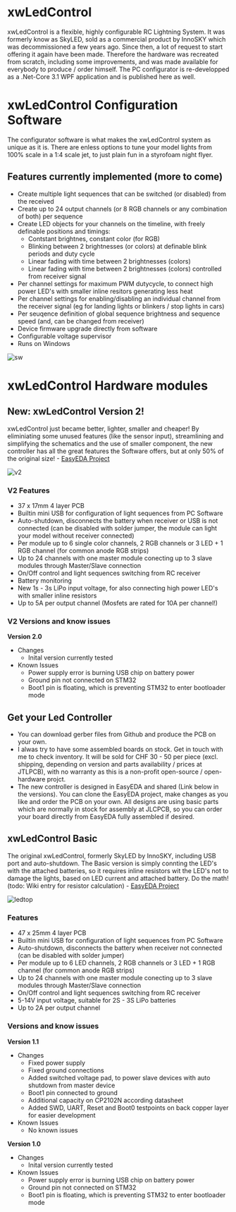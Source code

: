 # xwLedControl
xwLedControl is a flexible, highly configurable RC Lightning System. It was formerly know as SkyLED, sold as a commercial product by InnoSKY which was decommissioned a few years ago. Since then, a lot of request to start offering it again have been made. Therefore the  hardware was recreated from scratch, including some improvements, and was made available for everybody to produce / order himself. The PC configurator is re-developped as a .Net-Core 3.1 WPF application and is published here as well.

# xwLedControl Configuration Software
The configurator software is what makes the xwLedControl system as unique as it is. There are enless options to tune your model lights from 100% scale in a 1:4 scale jet, to just plain fun in a styrofoam night flyer. 

## Features currently implemented (more to come)
- Create multiple light sequences that can be switched (or disabled) from the received
- Create up to 24 output channels (or 8 RGB channels or any combination of both) per sequence
- Create LED objects for your channels on the timeline, with freely definable positions and timings: 
  - Contstant brightnes, constant color (for RGB)
  - Blinking between 2 brightnesses (or colors) at definable blink periods and duty cycle
  - Linear fading with time between 2 brightnesses (colors)
  - Linear fading with time between 2 brightnesses (colors) controlled from receiver signal
- Per channel settings for maximum PWM dutycycle, to connect high power LED's with smaller inline resitors generating less heat
- Per channel settings for enabling/disabling an individual channel from the receiver signal (eg for landing lights or blinkers / stop lights in cars)
- Per seuqence definition of global sequence brightness and sequence speed (and, can be changed from receiver)
- Device firmware upgrade directly from software
- Configurable voltage supervisor
- Runs on Windows

![sw](https://user-images.githubusercontent.com/10495848/156213956-9c1ddf1d-4f4d-4aa3-959d-0a0e71751fce.PNG)


# xwLedControl Hardware modules
## New: xwLedControl  Version 2!
xwLedControl just became better, lighter, smaller and cheaper! By eliminiating some unused features (like the sensor input), streamlining and simplifying the schematics and the use of smaller component, the new controller has all the great features the Software offers, but at only 50% of the original size! - [EasyEDA Project](https://oshwlab.com/luethich80/xwlightcontrol)

![v2](https://user-images.githubusercontent.com/10495848/156210805-ca65eced-25a5-41af-9e9d-e228244335f5.PNG)

### V2 Features
- 37 x 17mm 4 layer PCB
- Builtin mini USB for configuration of light sequences from PC Software
- Auto-shutdown, disconnects the battery when receiver or USB is not connected (can be disabled with solder jumper, the module can light your model without receiver connected)
- Per module up to 6 single color channels, 2 RGB channels or 3 LED + 1 RGB channel (for common anode RGB strips)
- Up to 24 channels with one master module conecting up to 3 slave modules through Master/Slave connection
- On/Off control and light sequences switching from RC receiver
- Battery monitoring
- New 1s - 3s LiPo input voltage, for also connecting high power LED's with smaller inline resistors
- Up to 5A per output channel (Mosfets are rated for 10A per channel!)

### V2 Versions and know issues

**Version 2.0**
- Changes
  - Inital version currently tested
- Known Issues
  - Power supply error is burning USB chip on battery power
  - Ground pin not connected on STM32
  - Boot1 pin is floating, which is preventing STM32 to enter bootloader mode

## Get your Led Controller
- You can download gerber files from Github and produce the PCB on your own.
- I alwas try to have some assembled boards on stock. Get in touch with me to check inventory. It will be sold for CHF 30 - 50 per piece (excl. shipping, depending on version and parts availability / prices at JTLPCB), with no warranty as this is a non-profit open-source / open-hardware projct.
- The new controller is designed in EasyEDA and shared (Link below in the versions). You can clone the EasyEDA project, make changes as you like and order the PCB on your own. All designs are using basic parts which are normally in stock for assembly at JLCPCB, so you can order your board directly from EasyEDA fully assembled if desired.

## xwLedControl Basic
The original xwLedControl, formerly SkyLED by InnoSKY, including USB port and auto-shutdown. The Basic version is simply connting the LED's with the attached batteries, so it requires inline resistors wit the LED's not to damage the lights, based on LED current and attached battery. Do the math! (todo: Wiki entry for resistor calculation) - [EasyEDA Project](https://oshwlab.com/luethich80/xwlightcontrol)

![ledtop](https://user-images.githubusercontent.com/10495848/151327156-f55c5d70-1b84-4303-881a-be63a9818bc9.PNG)

### Features
- 47 x 25mm 4 layer PCB
- Builtin mini USB for configuration of light sequences from PC Software
- Auto-shutdown, disconnects the battery when receiver not connected (can be disabled with solder jumper)
- Per module up to 6 LED channels, 2 RGB channels or 3 LED + 1 RGB channel (for common anode RGB strips)
- Up to 24 channels with one master module conecting up to 3 slave modules through Master/Slave connection
- On/Off control and light sequences switching from RC receiver
- 5-14V input voltage, suitable for 2S - 3S LiPo batteries
- Up to 2A per output channel 

### Versions and know issues

**Version 1.1**
- Changes
  - Fixed power supply
  - Fixed ground connections
  - Added switched voltage pad, to power slave devices with auto shutdown from master device
  - Boot1 pin connected to ground
  - Additional capacity on CP2102N according datasheet
  - Added SWD, UART, Reset and Boot0 testpoints on back copper layer for easier development
- Known Issues
  - No known issues
  
**Version 1.0**
- Changes
  - Inital version currently tested
- Known Issues
  - Power supply error is burning USB chip on battery power
  - Ground pin not connected on STM32
  - Boot1 pin is floating, which is preventing STM32 to enter bootloader mode




